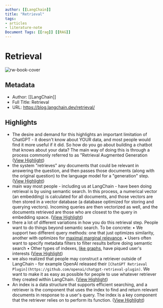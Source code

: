 ```yaml
---
author: [[LangChain]]
title: "Retrieval"
tags: 
- articles
- literature-note
Document Tags: [[rag]] [[RAG]]
---
```

# Retrieval

![rw-book-cover](https://images.unsplash.com/photo-1576201836106-db1758fd1c97?crop=entropy&cs=tinysrgb&fit=max&fm=jpg&ixid=MnwxMTc3M3wwfDF8c2VhcmNofDEwfHxnb2xkZW4lMjByZXRyaWV2ZXJ8ZW58MHx8fHwxNjc5NjMyNDA2&ixlib=rb-4.0.3&q=80&w=2000)

## Metadata
- Author: [[LangChain]]
- Full Title: Retrieval
- URL: https://blog.langchain.dev/retrieval/

## Highlights
- The desire and demand for this highlights an important limitation of ChatGPT - it doesn't know about YOUR data, and most people would find it more useful if it did. So how do you go about building a chatbot that knows about your data?
  The main way of doing this is through a process commonly referred to as "Retrieval Augmented Generation ([View Highlight](https://read.readwise.io/read/01gwen91s55v4a46at2er3wgqn))
- the system "retrieves" any documents that could be relevant in answering the question, and then passes those documents (along with the original question) to the language model for a "generation" step. ([View Highlight](https://read.readwise.io/read/01gwen9d8m93z5q1etfmhctcz8))
- main way most people - including us at LangChain - have been doing retrieval is by using semantic search. In this process, a numerical vector (an embedding) is calculated for all documents, and those vectors are then stored in a vector database (a database optimized for storing and querying vectors). Incoming queries are then vectorized as well, and the documents retrieved are those who are closest to the query in embedding space. ([View Highlight](https://read.readwise.io/read/01gwenafdb7b4f9crc5vfpscdz))
- there a lot of different variations in how you do this retrieval step. People want to do things beyond semantic search. To be concrete:
  • We support two different query methods: one that just optimizes similarity, another with optimizes for [maximal marginal relevance](https://www.cs.cmu.edu/~jgc/publication/The_Use_MMR_Diversity_Based_LTMIR_1998.pdf).
  • Users often want to specify metadata filters to filter results before doing semantic search
  • Other types of indexes, [like graphs](https://langchain.readthedocs.io/en/latest/modules/indexes/chain_examples/graph_qa.html), have piqued user's interests ([View Highlight](https://read.readwise.io/read/01gwenb4dkmm30rpmyhn65ejnv))
- we also realized that people may construct a retriever outside of LangChain - for example OpenAI released their `[ChatGPT Retrieval Plugin](https://github.com/openai/chatgpt-retrieval-plugin)`. We want to make it as easy as possible for people to use whatever retriever they created within LangChain. ([View Highlight](https://read.readwise.io/read/01gwenbhg7abqa65kzm793sp28))
- An index is a data structure that supports efficient searching, and a retriever is the component that uses the index to find and return relevant documents in response to a user's query. The index is a key component that the retriever relies on to perform its function. ([View Highlight](https://read.readwise.io/read/01gwencxy561y8stvr9ctv2ys2))
